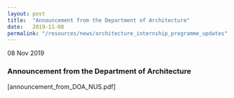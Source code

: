 ```yaml
---
layout: post
title:  "Announcement from the Department of Architecture"
date:   2019-11-08
permalink: "/resources/news/architecture_internship_programme_updates"
---
```

08 Nov 2019

### **Announcement from the Department of Architecture**


[announcement_from_DOA_NUS.pdf]


 
 
 

